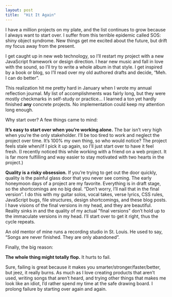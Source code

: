 ```yaml
---
layout: post
title:  "Hit It Again"
---
```


I have a million projects on my plate, and the list continues to grow because I always want to start over. I suffer from this terrible epidemic called SOS: shiny object syndrome. New things get me excited about the future, but drift my focus away from the present.

I get caught up in new web technology, so I’ll restart my project with a new JavaScript framework or design direction. I hear new music and fall in love with the sound, so I’ll try to write a whole album in that style. I get inspired by a book or blog, so I’ll read over my old authored drafts and decide, “Meh. I can do better”.

This realization hit me pretty hard in January when I wrote my annual reflection journal. My list of accomplishments was fairly long, but they were mostly checkmarks in self-study or practice... I learned a ton yet hardly finished **any** concrete projects. No implementation could keep my attention long enough.

Why start over? A few things came to mind:

**It’s easy to start over when you’re working alone.** The bar isn’t very high when you’re the only stakeholder. I’ll be too tired to work and neglect the project over time. It’s 100% my own thing, so who would notice? The project feels stale when/if I pick it up again, so I’ll just start over to have it feel fresh. (I recently noticed this while working with a friend on a web project. It is far more fulfilling and way easier to stay motivated with two hearts in the project.)

**Quality is a risky obsession.** If you’re trying to get out the door quickly, quality is the painful glass door that you never see coming. The early honeymoon days of a project are my favorite. Everything is in draft stage, so the shortcomings are no big deal. “Don’t worry, I’ll nail that in the final version”. I do this with my guitar solos, vocal takes, verse lyrics, CSS rules, JavaScript bugs, file structures, design shortcomings, and these blog posts. I have visions of the final versions in my head, and they are beautiful. Reality sinks in and the quality of my actual "final versions" don’t hold up to the immaculate versions in my head. I’ll start over to get it right, thus the cycle repeats.

An old mentor of mine runs a recording studio in St. Louis. He used to say, “Songs are never finished. They are only abandoned”. 

Finally, the big reason:

**The whole thing might totally flop.** It hurts to fail.

Sure, failing is great because it makes you smarter/stronger/faster/better, but jeez, it really burns. As much as I love creating products that aren’t used, writing songs that aren’t heard, and trying other things that makes me look like an idiot, I’d rather spend my time at the safe drawing board.  I prolong failure by starting over again and again.